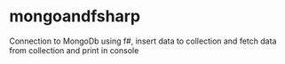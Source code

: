 # mongoandfsharp
Connection to MongoDb using f#, insert data to collection and fetch data from collection and print in console

